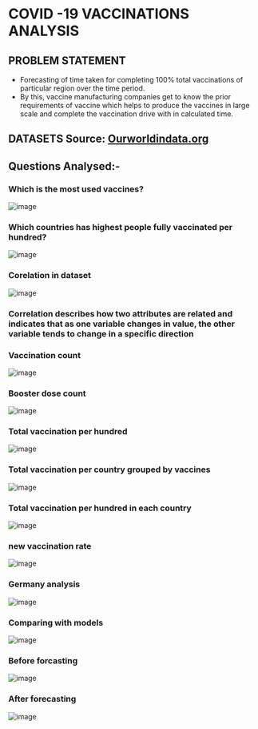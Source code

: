 # COVID -19 VACCINATIONS ANALYSIS

## PROBLEM STATEMENT
- Forecasting of time taken for completing 100% total vaccinations of particular region over the time period.
- By this, vaccine manufacturing companies get to know the prior requirements of vaccine which helps to produce 
  the vaccines in large scale and complete the vaccination drive with in calculated time.
  
## DATASETS Source: [Ourworldindata.org](ourworldindata.org)

## Questions Analysed:-
### Which is the most used vaccines?
![image](https://user-images.githubusercontent.com/78417411/199703753-0a902b62-eca4-4495-9806-2fabe83c670d.png)

### Which countries has highest people fully vaccinated per hundred?
![image](https://user-images.githubusercontent.com/78417411/199704405-3bd55fda-6c4e-485a-adc7-775775ca863d.png)

### Corelation in dataset
![image](https://user-images.githubusercontent.com/78417411/199704615-a9f4c0c3-a32d-4524-98e5-3a2a3de12173.png)
### Correlation describes how two attributes are related and indicates that as one variable changes in value, the other variable tends to change in a specific direction

### Vaccination count
![image](https://user-images.githubusercontent.com/78417411/199704913-2ec7e213-0f31-41c5-a15b-2054cfbe2fa9.png)

### Booster dose count
![image](https://user-images.githubusercontent.com/78417411/199705190-c8373f8c-3e5f-4541-8622-d9e7547a671e.png)

### Total vaccination per hundred
![image](https://user-images.githubusercontent.com/78417411/199705500-b813d1bf-15bf-4a4e-a0c7-3fc8c0bd2787.png)

### Total vaccination per country grouped by vaccines
![image](https://user-images.githubusercontent.com/78417411/199705663-82a1e4f3-452b-46ec-a0ac-e5b5f66db23e.png)

### Total vaccination per hundred in each country
![image](https://user-images.githubusercontent.com/78417411/199705884-28fb9b3c-409c-45c7-aa82-df8ac02c147d.png)

### new vaccination rate
![image](https://user-images.githubusercontent.com/78417411/199706366-24273a27-47f2-4145-aa82-19b1edcc4b4a.png)

### Germany analysis
![image](https://user-images.githubusercontent.com/78417411/199706485-c31e63fd-9653-4869-82e1-dded85438015.png)

### Comparing with models
![image](https://user-images.githubusercontent.com/78417411/199706867-b9552974-f681-49bf-9800-34c50d093fca.png)

### Before forcasting
![image](https://user-images.githubusercontent.com/78417411/199707034-de16903a-474b-48fd-b8e6-edec7ad95b8a.png)

### After forecasting
![image](https://user-images.githubusercontent.com/78417411/199707135-efe5cbb3-a0c5-4f17-8779-6c316145ff69.png)



